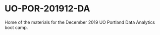 # UO-POR-201912-DA
Home of the materials for the December 2019 UO Portland Data Analytics boot camp.
